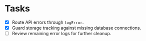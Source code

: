 # Tasks

- [x] Route API errors through `logError`.
- [x] Guard storage tracking against missing database connections.
- [ ] Review remaining error logs for further cleanup.
